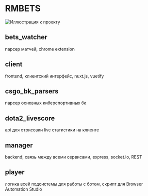 # RMBETS
![Иллюстрация к проекту](https://sun9-28.userapi.com/c855524/v855524291/c2998/T2eSXqjf-f8.jpg)
## bets_watcher
парсер матчей, chrome extension
## client
frontend, клиентский интерфейс, nuxt.js, vuetify 
## csgo_bk_parsers 
парсер основных киберспортивных бк
## dota2_livescore 
api для отрисовки live статистики на клиенте
## manager 
backend, связь между всеми сервисами, express, socket.io, REST
## player 
логика всей подсистемы для работы с ботом, скрипт для Browser Automation Studio
